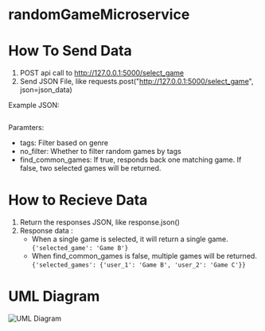 # randomGameMicroservice

# How To Send Data

1. POST api call to http://127.0.0.1:5000/select_game
2. Send JSON File, like requests.post("http://127.0.0.1:5000/select_game", json=json_data)

Example JSON:
```
```

Paramters:
* tags: Filter based on genre
* no_filter: Whether to filter random games by tags
* find_common_games: If true, responds back one matching game. If false, two selected games will be returned. 


# How to Recieve Data

1. Return the responses JSON, like response.json()
2. Response data : 
	* When a single game is selected, it will return a single game.
	```{'selected_game': 'Game B'}```
	* When find_common_games is false, multiple games will be returned.
	```{'selected_games': {'user_1': 'Game B', 'user_2': 'Game C'}}```
	
# UML Diagram

![UML Diagram](https://github.com/Mrepp/randomGameMicroservice/uml.png)
